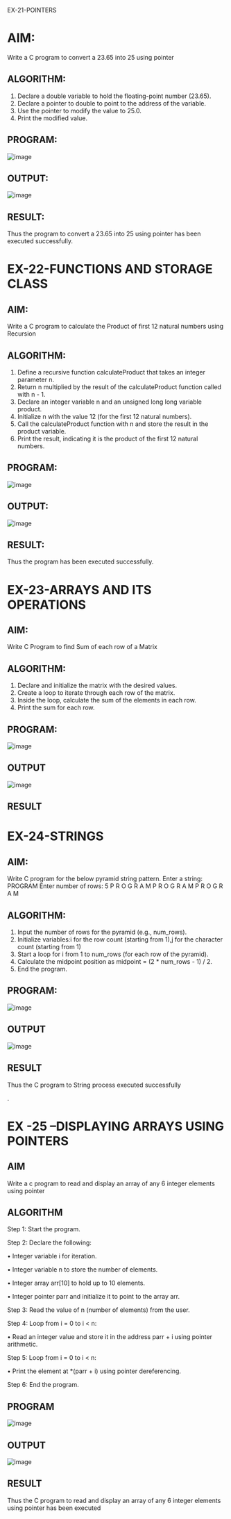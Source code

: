 EX-21-POINTERS
# AIM:
Write a C program to convert a 23.65 into 25 using pointer

## ALGORITHM:
1.	Declare a double variable to hold the floating-point number (23.65).
2.	Declare a pointer to double to point to the address of the variable.
3.	Use the pointer to modify the value to 25.0.
4.	Print the modified value.

## PROGRAM:
![image](https://github.com/user-attachments/assets/0e7265cb-0136-48d2-b071-c02364b510ce)

## OUTPUT:
![image](https://github.com/user-attachments/assets/53836dd1-5bef-4ee9-937a-bf1f7b325814)
	











## RESULT:
Thus the program to convert a 23.65 into 25 using pointer has been executed successfully.
 
 


# EX-22-FUNCTIONS AND STORAGE CLASS

## AIM:

Write a C program to calculate the Product of first 12 natural numbers using Recursion

## ALGORITHM:

1.	Define a recursive function calculateProduct that takes an integer parameter n.
2.	Return n multiplied by the result of the calculateProduct function called with n - 1.
3.	Declare an integer variable n and an unsigned long long variable product.
4.	Initialize n with the value 12 (for the first 12 natural numbers).
5.	Call the calculateProduct function with n and store the result in the product variable.
6.	Print the result, indicating it is the product of the first 12 natural numbers.

## PROGRAM:
![image](https://github.com/user-attachments/assets/87054c50-9298-4fbd-81f9-08c4b77745fc)

## OUTPUT:
![image](https://github.com/user-attachments/assets/a7982ea9-dab2-4fed-82bd-0d4821432c4d)
        		
## RESULT:

Thus the program has been executed successfully.
 
 


# EX-23-ARRAYS AND ITS OPERATIONS

## AIM:

Write C Program to find Sum of each row of a Matrix

## ALGORITHM:

1.	Declare and initialize the matrix with the desired values.
2.	Create a loop to iterate through each row of the matrix.
3.	Inside the loop, calculate the sum of the elements in each row.
4.	Print the sum for each row.

## PROGRAM:
![image](https://github.com/user-attachments/assets/999f9f11-038f-4f6c-b2f3-250f30fa358b)



## OUTPUT
![image](https://github.com/user-attachments/assets/40209b65-9b4a-4fed-8de5-a4dd46022ae5)


 
 

 ## RESULT
 


# EX-24-STRINGS

## AIM:

Write C program for the below pyramid string pattern. Enter a string: PROGRAM Enter number of rows: 5 P R O G R A M P R O G R A M P R O G R A M

## ALGORITHM:

1.	Input the number of rows for the pyramid (e.g., num_rows).
2.	Initialize variables:i for the row count (starting from 1),j for the character count (starting from 1)
3.	Start a loop for i from 1 to num_rows (for each row of the pyramid).
4.	Calculate the midpoint position as midpoint = (2 * num_rows - 1) / 2.
5.	End the program.

## PROGRAM:
![image](https://github.com/user-attachments/assets/977c981e-20ed-4f33-a3c6-7cdee114e48c)




 ## OUTPUT
![image](https://github.com/user-attachments/assets/4e708bf7-2484-4dd0-b4ab-d218ee232af5)




 

## RESULT

Thus the C program to String process executed successfully
 

 
.



# EX -25 –DISPLAYING ARRAYS USING POINTERS
## AIM

Write a c program to read and display an array of any 6 integer elements using pointer

## ALGORITHM
Step 1: Start the program.

Step 2: Declare the following:

•	Integer variable i for iteration.

•	Integer variable n to store the number of elements.

•	Integer array arr[10] to hold up to 10 elements.

•	Integer pointer parr and initialize it to point to the array arr.

Step 3: Read the value of n (number of elements) from the user.

Step 4: Loop from i = 0 to i < n:

•	Read an integer value and store it in the address parr + i using pointer arithmetic.

Step 5: Loop from i = 0 to i < n:

•	Print the element at *(parr + i) using pointer dereferencing.

Step 6: End the program.

## PROGRAM
![image](https://github.com/user-attachments/assets/8d77a323-f35e-41d4-936a-98b17394a445)

## OUTPUT
![image](https://github.com/user-attachments/assets/9819e69f-1646-4bcc-a6aa-78c667e4fa32)

 

## RESULT

Thus the C program to read and display an array of any 6 integer elements using pointer has been executed


